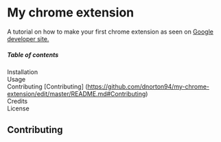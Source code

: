 # My chrome extension
A tutorial on how to make your first chrome extension as seen on [Google developer site.](https://developer.chrome.com/extensions)

##### Table of contents

Installation<br/>
Usage<br/> 
Contributing [Contributing] (https://github.com/dnorton94/my-chrome-extension/edit/master/README.md#Contributing)<br/> 
Credits<br/>
License<br/>

## Contributing

